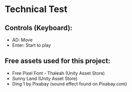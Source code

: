 # Technical Test
## Controls (Keyboard):
- AD: Move
- Enter: Start to play

## Free assets used for this project:
- Free Pixel Font - Thaleah (Unity Asset Store)
- Sunny Land (Unity Asset Store)
- Ding 1 by Pixabay (sound effect found on Pixabay.com)